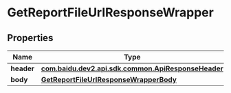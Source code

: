 

# GetReportFileUrlResponseWrapper


## Properties

Name | Type | Description | Notes
------------ | ------------- | ------------- | -------------
**header** | [**com.baidu.dev2.api.sdk.common.ApiResponseHeader**](com.baidu.dev2.api.sdk.common.ApiResponseHeader.md) |  |  [optional]
**body** | [**GetReportFileUrlResponseWrapperBody**](GetReportFileUrlResponseWrapperBody.md) |  |  [optional]



